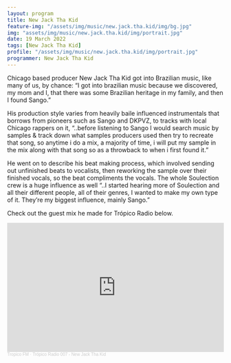 ```yaml
---
layout: program
title: New Jack Tha Kid
feature-img: "/assets/img/music/new.jack.tha.kid/img/bg.jpg"
img: "assets/img/music/new.jack.tha.kid/img/portrait.jpg"
date: 19 March 2022
tags: [New Jack Tha Kid]
profile: "/assets/img/music/new.jack.tha.kid/img/portrait.jpg"
programmer: New Jack Tha Kid
---
```


Chicago based producer New Jack Tha Kid got into Brazilian music, like many of us, by chance: “I got into brazilian music because we discovered, my mom and I, that there was some Brazilian heritage in my family, and then I found Sango.”

His production style varies from heavily baile influenced instrumentals that borrows from pioneers such as Sango and DKPVZ, to tracks with local Chicago rappers on it, “..before listening to Sango I would search music by samples & track down what samples producers used then try to recreate that song, so anytime i do a mix, a majority of time, i will put my sample in the mix along with that song so as a throwback to when i first found it.”

He went on to describe his beat making process, which involved sending out unfinished beats to vocalists, then reworking the sample over their finished vocals, so the beat compliments the vocals. The whole Soulection crew is a huge influence as well “..I started hearing more of Soulection and all their different people, all of their genres, I wanted to make my own type of it. They’re my biggest influence, mainly Sango.”

Check out the guest mix he made for Trópico Radio below.

<iframe width="100%" height="300" scrolling="no" frameborder="no" allow="autoplay" src="https://w.soundcloud.com/player/?url=https%3A//api.soundcloud.com/tracks/993768730&color=%23ff5500&auto_play=false&hide_related=false&show_comments=true&show_user=true&show_reposts=false&show_teaser=true&visual=true"></iframe><div style="font-size: 10px; color: #cccccc;line-break: anywhere;word-break: normal;overflow: hidden;white-space: nowrap;text-overflow: ellipsis; font-family: Interstate,Lucida Grande,Lucida Sans Unicode,Lucida Sans,Garuda,Verdana,Tahoma,sans-serif;font-weight: 100;"><a href="https://soundcloud.com/kyle-scheffler-458698114" title="Tropico FM" target="_blank" style="color: #cccccc; text-decoration: none;">Tropico FM</a> · <a href="https://soundcloud.com/kyle-scheffler-458698114/tropico-radio-007-new-jack-tha-kid" title="Trópico Radio 007 - New Jack Tha Kid" target="_blank" style="color: #cccccc; text-decoration: none;">Trópico Radio 007 - New Jack Tha Kid</a></div>

